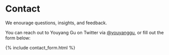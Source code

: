# Contact

We enourage questions, insights, and feedback.

You can reach out to Youyang Gu on Twitter via [@youyanggu](https://twitter.com/youyanggu), or fill out the form below:

{% include contact_form.html %}
